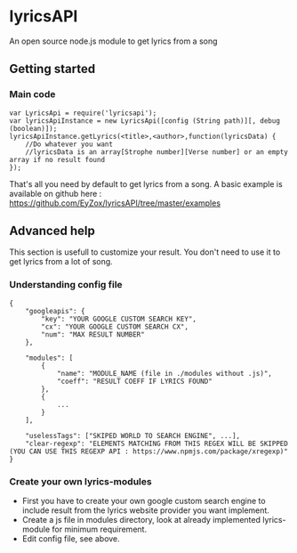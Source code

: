 # lyricsAPI

An open source node.js module to get lyrics from a song

## Getting started

### Main code

    var LyricsApi = require('lyricsapi');
    var lyricsApiInstance = new LyricsApi([config (String path)][, debug (boolean)]);
    lyricsApiInstance.getLyrics(<title>,<author>,function(lyricsData) {
        //Do whatever you want
        //lyricsData is an array[Strophe number][Verse number] or an empty array if no result found
    });

That's all you need by default to get lyrics from a song.
A basic example is available on github here : https://github.com/EyZox/lyricsAPI/tree/master/examples

## Advanced help

This section is usefull to customize your result. You don't need to use it to get lyrics from a lot of song.

### Understanding config file

    {
    	"googleapis": {
    		"key": "YOUR GOOGLE CUSTOM SEARCH KEY",
    		"cx": "YOUR GOOGLE CUSTOM SEARCH CX",
    		"num": "MAX RESULT NUMBER"
    	},
    	
    	"modules": [
    		{
    			"name": "MODULE_NAME (file in ./modules without .js)",
    			"coeff": "RESULT COEFF IF LYRICS FOUND"
    		},
    		{
    			...
    		}
    	],
    	
    	"uselessTags": ["SKIPED WORLD TO SEARCH ENGINE", ...],
    	"clear-regexp": "ELEMENTS MATCHING FROM THIS REGEX WILL BE SKIPPED (YOU CAN USE THIS REGEXP API : https://www.npmjs.com/package/xregexp)"
    }
    
### Create your own lyrics-modules

* First you have to create your own google custom search engine to include result from the lyrics website provider you want implement.
* Create a js file in modules directory, look at already implemented lyrics-module for minimum requirement.
* Edit config file, see above.
